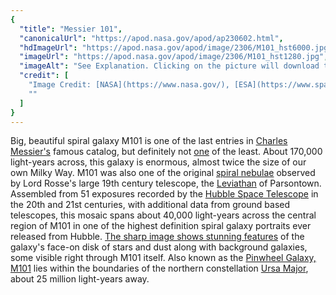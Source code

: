 ```yaml
---
{
  "title": "Messier 101",
  "canonicalUrl": "https://apod.nasa.gov/apod/ap230602.html",
  "hdImageUrl": "https://apod.nasa.gov/apod/image/2306/M101_hst6000.jpg",
  "imageUrl": "https://apod.nasa.gov/apod/image/2306/M101_hst1280.jpg",
  "imageAlt": "See Explanation. Clicking on the picture will download the highest resolution version available.",
  "credit": [
    "Image Credit: [NASA](https://www.nasa.gov/), [ESA](https://www.spacetelescope.org/), [CFHT](https://www.cfht.hawaii.edu/), [NOAO](https://noirlab.edu/public/about/history-of-noao/)",
    ""
  ]
}
---
```


Big, beautiful spiral galaxy M101 is one of the last entries in [Charles Messier's](https://www.nasa.gov/content/explore-the-night-sky-hubble-s-messier-catalog-bio) famous catalog, but definitely not [one](https://www.messier.seds.org/m/m102d.html) of the least. About 170,000 light-years across, this galaxy is enormous, almost twice the size of our own Milky Way. M101 was also one of the original [spiral nebulae](https://www.messier.seds.org/more/m101_rosse.html) observed by Lord Rosse's large 19th century telescope, the [Leviathan](https://birrcastle.com/telescope-astronomy/) of Parsontown. Assembled from 51 exposures recorded by the [Hubble Space Telescope](https://hubblesite.org/) in the 20th and 21st centuries, with additional data from ground based telescopes, this mosaic spans about 40,000 light-years across the central region of M101 in one of the highest definition spiral galaxy portraits ever released from Hubble. [The sharp image shows stunning features](https://hubblesite.org/contents/media/images/2006/10/1865-Image.html) of the galaxy's face-on disk of stars and dust along with background galaxies, some visible right through M101 itself. Also known as the [Pinwheel Galaxy, M101](https://www.messier.seds.org/m/m101.html) lies within the boundaries of the northern constellation [Ursa Major](https://apod.nasa.gov/apod/ap160123.html), about 25 million light-years away.
